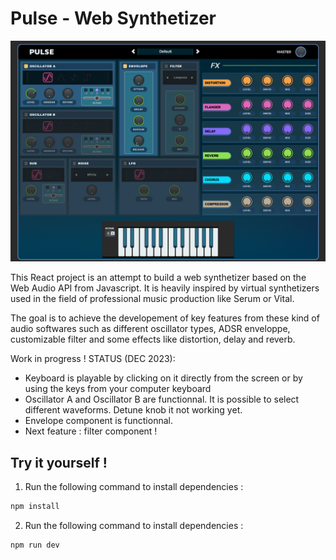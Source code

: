 # Pulse - Web Synthetizer

![Alt text](/public/Pulse-screenshot.png)

This React project is an attempt to build a web synthetizer based on the Web Audio API from Javascript. It is heavily inspired by virtual synthetizers used in the field of professional music production like Serum or Vital.

The goal is to achieve the developement of key features from these kind of audio softwares such as different oscillator types, ADSR enveloppe, customizable filter and some effects like distortion, delay and reverb.

Work in progress ! STATUS (DEC 2023):

- Keyboard is playable by clicking on it directly from the screen or by using the keys from your computer keyboard
- Oscillator A and Oscillator B are functionnal. It is possible to select different waveforms. Detune knob it not working yet.
- Envelope component is functionnal.
- Next feature : filter component !

## Try it yourself !

1. Run the following command to install dependencies :

```bash
npm install
```

2. Run the following command to install dependencies :

```bash
npm run dev
```

